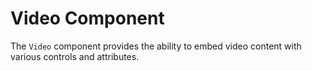# Video Component

The `Video` component provides the ability to embed video content with various controls and attributes.
